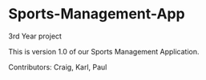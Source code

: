 # Sports-Management-App
3rd Year project 

This is version 1.0 of our Sports Management Application.

Contributors:
Craig, Karl, Paul 
